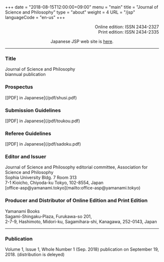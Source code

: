 +++
date = "2018-08-15T12:00:00+09:00"
menu = "main"
title = "Journal of Science and Philosophy"
type = "about"
weight = 4
URL = "/jsp"
languageCode = "en-us"
+++

<p style="text-align: right">
Online edition: ISSN 2434-2327<br>
Print edition: ISSN 2434-2335
</p>
<p style="text-align: center">
Japanese JSP web site is <a href="/jsp/jsp_jp">here</a>.
</p>

---
<H3>Title</H3>
Journal of Science and Philosophy<br>
biannual publication

<H3>Prospectus</H3>
[[PDF] in Japanese](/pdf/shusi.pdf)

<H3>Submission Guidelines</H3>
[[PDF] in Japanese](/pdf/toukou.pdf)

<H3>Referee Guidelines</H3>
[[PDF] in Japanese](/pdf/sadoku.pdf)

<H3>Editor and Issuer</H3>
Journal of Science and Philosophy editorial committee, Association for Science and Philosophy<br>
Sophia University Bldg. 7 Room 313<br>
7-1 Kioicho, Chiyoda-ku Tokyo, 102-8554, Japan<br>
[office-asp@yamanami.tokyo](mailto:office-asp@yamanami.tokyo)

<H3>Producer and Distributor of Online Edition and Print Edition</H3>
Yamanami Books<br>
Sagami-Shingaku-Plaza, Furukawa-so 201,<br>
2-7-9, Hashimoto, Midori-ku, Sagamihara-shi, Kanagawa, 252-0143, Japan

---
<H3>Publication</H3>
Volume 1, Issue 1, Whole Number 1 (Sep. 2018) publication on September 19, 2018. (distribution is deleyed)


<script type="application/ld+json">
{
	"@context": "http://schema.org",
	"@type": "CreativeWorkSeries",
	"name" : "Journal of Science and Philosophy",
	"alternateName" : "JSP",
	"issn" : ["2434-2327", "2434-2335"],
	"copyrightYear": "2018",
	"copyrightHolder": {
		"@type" : "Organization",
		"name" : "Journal of Science and Philosophy editorial committee, Association for Science and Philosophy",
		"email" : "office-asp@yamanami.tokyo",
		"logo" : "https://www.yamanami.tokyo/images/recentWorks/ASP_title_ol.svg",
		"publishingPrinciples" : "https://www.yamanami.tokyo/pdf/toukou.pdf",
		"address": {
			"@type": "PostalAddress",
			"addressLocality": "Tokyo, Japan",
			"postalCode": "102-8554",
			"streetAddress": "Sophia University Bldg. 7 Room 313, 7-1 Kioicho, Chiyoda-ku",
			"addressCountry" : "JP"
		}
	},
	"publisher" : {
		"@type" : "Organization",
		"name" : ["やまなみ書房", "Yamanami Books"]
	}
}
</script>
